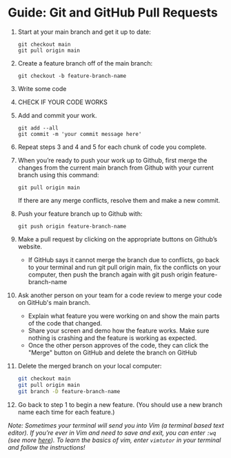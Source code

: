 # Guide: Git and GitHub Pull Requests

1. Start at your main branch and get it up to date:

   ```
   git checkout main
   git pull origin main
   ```

2. Create a feature branch off of the main branch:

   ```
   git checkout -b feature-branch-name
   ```

3. Write some code
4. CHECK IF YOUR CODE WORKS
5. Add and commit your work.
   ```
   git add --all
   git commit -m 'your commit message here'
   ```
6. Repeat steps 3 and 4 and 5 for each chunk of code you complete.
7. When you’re ready to push your work up to Github, first merge the changes from the current main branch from Github with your current branch using this command:
   ```
   git pull origin main
   ```
   If there are any merge conflicts, resolve them and make a new commit.
8. Push your feature branch up to Github with:
   ```
   git push origin feature-branch-name
   ```
9. Make a pull request by clicking on the appropriate buttons on Github’s website.

   - If GitHub says it cannot merge the branch due to conflicts, go back to your terminal and run git pull origin main, fix the conflicts on your computer, then push the branch again with git push origin feature-branch-name

10. Ask another person on your team for a code review to merge your code on GitHub's main branch.

    - Explain what feature you were working on and show the main parts of the code that changed.
    - Share your screen and demo how the feature works. Make sure nothing is crashing and the feature is working as expected.
    - Once the other person approves of the code, they can click the "Merge" button on GitHub and delete the branch on GitHub

11. Delete the merged branch on your local computer:

    ```bash
    git checkout main
    git pull origin main
    git branch -D feature-branch-name
    ```

12. Go back to step 1 to begin a new feature. (You should use a new branch name each time for each feature.)

_Note: Sometimes your terminal will send you into Vim (a terminal based text editor). If you’re ever in Vim and need to save and exit, you can enter `:wq` (see more [here](http://stackoverflow.com/questions/11828270/how-to-exit-the-vim-editor)). To learn the basics of vim, enter `vimtutor` in your terminal and follow the instructions!_
